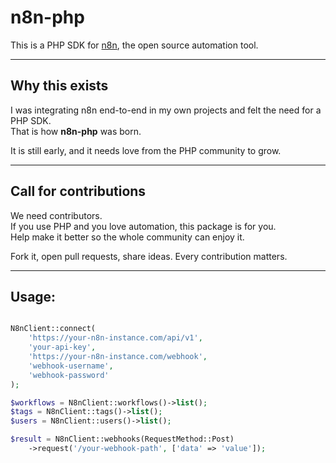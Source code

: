 # n8n-php

This is a PHP SDK for [n8n](https://n8n.io), the open source automation tool.

---

## Why this exists

I was integrating n8n end-to-end in my own projects and felt the need for a PHP SDK.  
That is how **n8n-php** was born.

It is still early, and it needs love from the PHP community to grow.

---

## Call for contributions

We need contributors.  
If you use PHP and you love automation, this package is for you.  
Help make it better so the whole community can enjoy it.

Fork it, open pull requests, share ideas. Every contribution matters.

---

## Usage:

```php

N8nClient::connect(
    'https://your-n8n-instance.com/api/v1', 
    'your-api-key',
    'https://your-n8n-instance.com/webhook',
    'webhook-username', 
    'webhook-password' 
);

$workflows = N8nClient::workflows()->list();
$tags = N8nClient::tags()->list();
$users = N8nClient::users()->list();

$result = N8nClient::webhooks(RequestMethod::Post)
    ->request('/your-webhook-path', ['data' => 'value']);

```